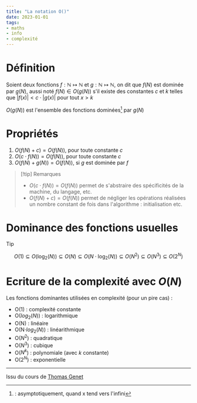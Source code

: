 ```yaml
---
title: "La notation O()"
date: 2023-01-01
tags:
- maths
- info
- complexité
---
```


# Définition

Soient deux fonctions $f : \mathbb{N} \mapsto \mathbb{N}$ et $g : \mathbb{N} \mapsto \mathbb{N}$, on dit que $f(N)$ est dominée par $g(N)$, aussi noté $f(N) \in O(g(N))$ s'il existe des constantes $c$ et $k$ telles que $|f(x)|<c\cdot |g(x)|$ pour tout $x>k$

$O(g(N))$ est l'ensemble des fonctions dominées[^1] par $g(N)$

[^1]: : asymptotiquement, quand x tend vers l'infini

# Propriétés

1. $O(f(N)+c)=O(f(N))$, pour toute constante $c$
2. $O(c\cdot f(N))=O(f(N))$, pour toute constante $c$
3. $O(f(N)+g(N))=O(f(N))$, si $g$ est dominée par $f$

> [!tip] Remarques
>
> - $O(c\cdot f(N))=O(f(N))$ permet de s'abstraire des spécificités de la machine, du langage, etc.
> - $O(f(N)+c)=O(f(N))$ permet de négliger les opérations réalisées un nombre constant de fois dans l'algorithme : initialisation etc.

# Dominance des fonctions usuelles

> [!tip]
> $$O(1)\subseteq O(\log_{2}(N))\subseteq O(N)\subseteq O(N\cdot\log_{2}(N))\subseteq O(N^{2})\subseteq O(N^{3}) \subseteq O(2^{N})$$

# Ecriture de la complexité avec $O(N)$

Les fonctions dominantes utilisées en complexité (pour un pire cas) :

- O(1) : complexité constante
- O($log_{2}(N)$) : logarithmique
- O(N) : linéaire
- O(N$\cdot log_{2}(N)$) : linéarithmique
- O($N^2$) : quadratique
- O($N^3$) : cubique
- O($N^k$) : polynomiale (avec $k$ constante)
- O($2^N$) : exponentielle

---
Issu du cours de [Thomas Genet](http://people.irisa.fr/Thomas.Genet/)
